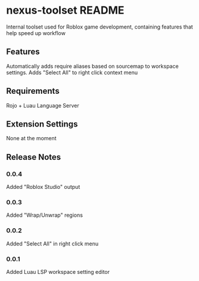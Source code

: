 # nexus-toolset README

Internal toolset used for Roblox game development, containing features that help speed up workflow

## Features

Automatically adds require aliases based on sourcemap to workspace settings.
Adds "Select All" to right click context menu

## Requirements

Rojo + Luau Language Server

## Extension Settings

None at the moment

## Release Notes

### 0.0.4

Added "Roblox Studio" output

### 0.0.3

Added "Wrap/Unwrap" regions

### 0.0.2

Added "Select All" in right click menu

### 0.0.1

Added Luau LSP workspace setting editor